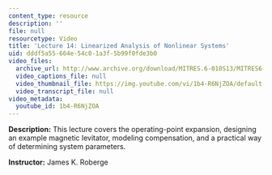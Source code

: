 ```yaml
---
content_type: resource
description: ''
file: null
resourcetype: Video
title: 'Lecture 14: Linearized Analysis of Nonlinear Systems'
uid: dddf5a55-664e-54c0-1a3f-5b99f0fde3b0
video_files:
  archive_url: http://www.archive.org/download/MITRES.6-010S13/MITRES6-010S13_lec14_300k.mp4
  video_captions_file: null
  video_thumbnail_file: https://img.youtube.com/vi/1b4-R6NjZOA/default.jpg
  video_transcript_file: null
video_metadata:
  youtube_id: 1b4-R6NjZOA
---
```


**Description:** This lecture covers the operating-point expansion, designing an example magnetic levitator, modeling compensation, and a practical way of determining system parameters.

**Instructor:** James K. Roberge